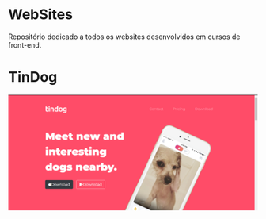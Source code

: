 # WebSites
Repositório dedicado a todos os websites desenvolvidos em cursos de front-end.

# TinDog
![Screenshot](TinDog/TinDog-1.png)
